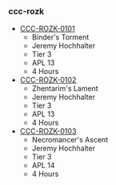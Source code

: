### ccc-rozk
* [CCC-ROZK-0101](http://www.dmsguild.com/product/221932/CCCROZK0101-Binders-Torment?affiliate_id=757342)
    * Binder's Torment
    * Jeremy Hochhalter
    * Tier 3
    * APL 13
    * 4 Hours
* [CCC-ROZK-0102](http://www.dmsguild.com/product/221933/CCCROZK0102-Zhentarims-Lament?affiliate_id=757342)
    * Zhentarim's Lament
    * Jeremy Hochhalter
    * Tier 3
    * APL 13
    * 4 Hours
* [CCC-ROZK-0103](http://www.dmsguild.com/product/221934/CCCROZK0103-Necromancers-Ascent?affiliate_id=757342)
    * Necromancer's Ascent
    * Jeremy Hochhalter
    * Tier 3
    * APL 14
    * 4 Hours

